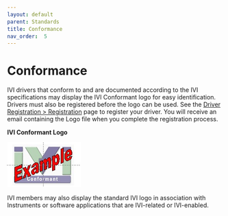 ```yaml
---
layout: default
parent: Standards
title: Conformance
nav_order:  5
---
```


# Conformance

IVI drivers that conform to and are documented according to the IVI
specifications may display the IVI Conformant logo for easy
identification. Drivers must also be registered before the logo can be
used. See the [Driver Registration \> Registration](../registered_drivers/register_driver.html) page to
register your driver. You will receive an email containing the Logo file
when you complete the registration process.

**IVI Conformant Logo**

![IVI Conformant Logo](../assets/images/IVI_Conformant_Logo.jpg)

IVI members may also display the standard IVI logo in association with
Instruments or software applications that are IVI-related or
IVI-enabled.


